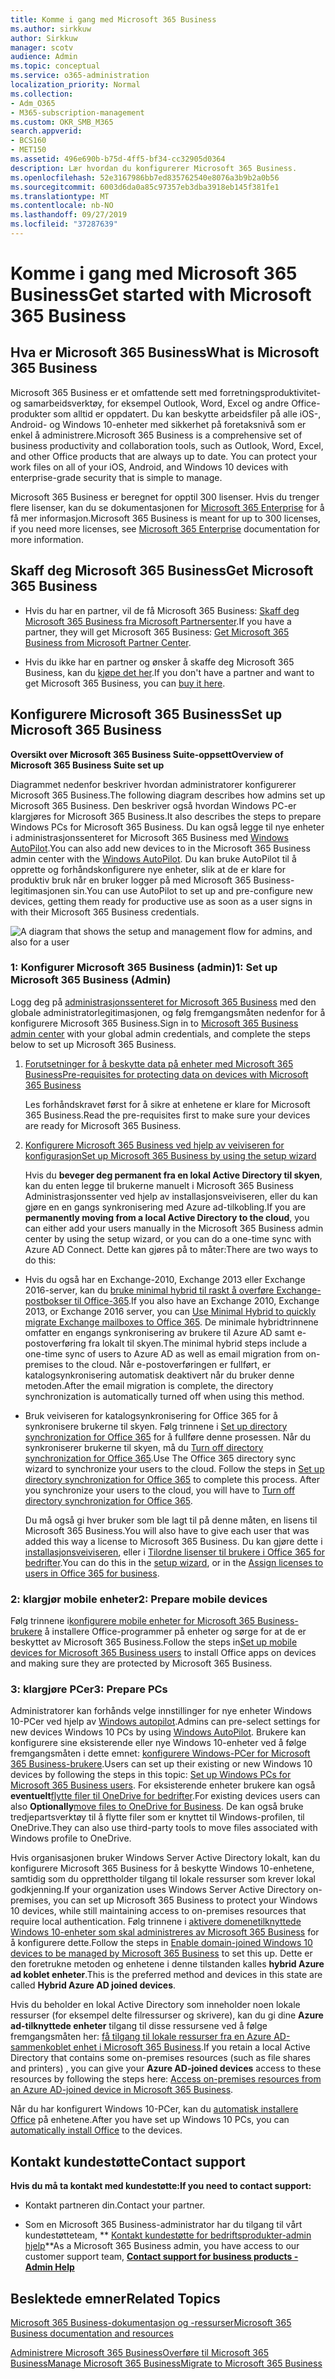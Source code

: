 ```yaml
---
title: Komme i gang med Microsoft 365 Business
ms.author: sirkkuw
author: Sirkkuw
manager: scotv
audience: Admin
ms.topic: conceptual
ms.service: o365-administration
localization_priority: Normal
ms.collection:
- Adm_O365
- M365-subscription-management
ms.custom: OKR_SMB_M365
search.appverid:
- BCS160
- MET150
ms.assetid: 496e690b-b75d-4ff5-bf34-cc32905d0364
description: Lær hvordan du konfigurerer Microsoft 365 Business.
ms.openlocfilehash: 52e3167986bb7ed835762540e8076a3b9b2a0b56
ms.sourcegitcommit: 6003d6da0a85c97357eb3dba3918eb145f381fe1
ms.translationtype: MT
ms.contentlocale: nb-NO
ms.lasthandoff: 09/27/2019
ms.locfileid: "37287639"
---
```

# <a name="get-started-with-microsoft-365-business"></a><span data-ttu-id="2fe03-103">Komme i gang med Microsoft 365 Business</span><span class="sxs-lookup"><span data-stu-id="2fe03-103">Get started with Microsoft 365 Business</span></span>

## <a name="what-is-microsoft-365-business"></a><span data-ttu-id="2fe03-104">Hva er Microsoft 365 Business</span><span class="sxs-lookup"><span data-stu-id="2fe03-104">What is Microsoft 365 Business</span></span>

<span data-ttu-id="2fe03-p101">Microsoft 365 Business er et omfattende sett med forretningsproduktivitet- og samarbeidsverktøy, for eksempel Outlook, Word, Excel og andre Office-produkter som alltid er oppdatert. Du kan beskytte arbeidsfiler på alle iOS-, Android- og Windows 10-enheter med sikkerhet på foretaksnivå som er enkel å administrere.</span><span class="sxs-lookup"><span data-stu-id="2fe03-p101">Microsoft 365 Business is a comprehensive set of business productivity and collaboration tools, such as Outlook, Word, Excel, and other Office products that are always up to date. You can protect your work files on all of your iOS, Android, and Windows 10 devices with enterprise-grade security that is simple to manage.</span></span>
  
<span data-ttu-id="2fe03-107">Microsoft 365 Business er beregnet for opptil 300 lisenser. Hvis du trenger flere lisenser, kan du se dokumentasjonen for [Microsoft 365 Enterprise](https://go.microsoft.com/fwlink/p/?linkid=860986) for å få mer informasjon.</span><span class="sxs-lookup"><span data-stu-id="2fe03-107">Microsoft 365 Business is meant for up to 300 licenses, if you need more licenses, see [Microsoft 365 Enterprise](https://go.microsoft.com/fwlink/p/?linkid=860986) documentation for more information.</span></span> 
  
## <a name="get-microsoft-365-business"></a><span data-ttu-id="2fe03-108">Skaff deg Microsoft 365 Business</span><span class="sxs-lookup"><span data-stu-id="2fe03-108">Get Microsoft 365 Business</span></span>

- <span data-ttu-id="2fe03-109">Hvis du har en partner, vil de få Microsoft 365 Business: [Skaff deg Microsoft 365 Business fra Microsoft Partnersenter](get-microsoft-365-business.md).</span><span class="sxs-lookup"><span data-stu-id="2fe03-109">If you have a partner, they will get Microsoft 365 Business: [Get Microsoft 365 Business from Microsoft Partner Center](get-microsoft-365-business.md).</span></span>
    
- <span data-ttu-id="2fe03-110">Hvis du ikke har en partner og ønsker å skaffe deg Microsoft 365 Business, kan du [kjøpe det her](https://www.microsoft.com/en-us/microsoft-365/business).</span><span class="sxs-lookup"><span data-stu-id="2fe03-110">If you don't have a partner and want to get Microsoft 365 Business, you can [buy it here](https://www.microsoft.com/en-us/microsoft-365/business).</span></span>
    
## <a name="set-up-microsoft-365-business"></a><span data-ttu-id="2fe03-111">Konfigurere Microsoft 365 Business</span><span class="sxs-lookup"><span data-stu-id="2fe03-111">Set up Microsoft 365 Business</span></span>

 <span data-ttu-id="2fe03-112">**Oversikt over Microsoft 365 Business Suite-oppsett**</span><span class="sxs-lookup"><span data-stu-id="2fe03-112">**Overview of Microsoft 365 Business Suite set up**</span></span>
  
<span data-ttu-id="2fe03-113">Diagrammet nedenfor beskriver hvordan administratorer konfigurerer Microsoft 365 Business.</span><span class="sxs-lookup"><span data-stu-id="2fe03-113">The following diagram describes how admins set up Microsoft 365 Business.</span></span> <span data-ttu-id="2fe03-114">Den beskriver også hvordan Windows PC-er klargjøres for Microsoft 365 Business.</span><span class="sxs-lookup"><span data-stu-id="2fe03-114">It also describes the steps to prepare Windows PCs for Microsoft 365 Business.</span></span> <span data-ttu-id="2fe03-115">Du kan også legge til nye enheter i administrasjonssenteret for Microsoft 365 Business med [Windows AutoPilot](add-autopilot-devices-and-profile.md).</span><span class="sxs-lookup"><span data-stu-id="2fe03-115">You can also add new devices to in the Microsoft 365 Business admin center with the [Windows AutoPilot](add-autopilot-devices-and-profile.md).</span></span> <span data-ttu-id="2fe03-116">Du kan bruke AutoPilot til å opprette og forhåndskonfigurere nye enheter, slik at de er klare for produktiv bruk når en bruker logger på med Microsoft 365 Business-legitimasjonen sin.</span><span class="sxs-lookup"><span data-stu-id="2fe03-116">You can use AutoPilot to set up and pre-configure new devices, getting them ready for productive use as soon as a user signs in with their Microsoft 365 Business credentials.</span></span>
  
![A diagram that shows the setup and management flow for admins, and also for a user](media/249f81fc-7e79-44c7-8425-3a0b7b651c3b.png)
  
### <a name="1-set-up-microsoft-365-business-admin"></a><span data-ttu-id="2fe03-118">1: Konfigurer Microsoft 365 Business (admin)</span><span class="sxs-lookup"><span data-stu-id="2fe03-118">1: Set up Microsoft 365 Business (Admin)</span></span>

<span data-ttu-id="2fe03-119">Logg deg på [administrasjonssenteret for Microsoft 365 Business](https://portal.office.com/adminportal/home) med den globale administratorlegitimasjonen, og følg fremgangsmåten nedenfor for å konfigurere Microsoft 365 Business.</span><span class="sxs-lookup"><span data-stu-id="2fe03-119">Sign in to [Microsoft 365 Business admin center](https://portal.office.com/adminportal/home) with your global admin credentials, and complete the steps below to set up Microsoft 365 Business.</span></span> 
  
1. [<span data-ttu-id="2fe03-120">Forutsetninger for å beskytte data på enheter med Microsoft 365 Business</span><span class="sxs-lookup"><span data-stu-id="2fe03-120">Pre-requisites for protecting data on devices with Microsoft 365 Business</span></span>](pre-requisites-for-data-protection.md)
    
    <span data-ttu-id="2fe03-121">Les forhåndskravet først for å sikre at enhetene er klare for Microsoft 365 Business.</span><span class="sxs-lookup"><span data-stu-id="2fe03-121">Read the pre-requisites first to make sure your devices are ready for Microsoft 365 Business.</span></span>
    
2. [<span data-ttu-id="2fe03-122">Konfigurere Microsoft 365 Business ved hjelp av veiviseren for konfigurasjon</span><span class="sxs-lookup"><span data-stu-id="2fe03-122">Set up Microsoft 365 Business by using the setup wizard</span></span>](set-up.md)
    
    <span data-ttu-id="2fe03-123">Hvis du **beveger deg permanent fra en lokal Active Directory til skyen**, kan du enten legge til brukerne manuelt i Microsoft 365 Business Administrasjonssenter ved hjelp av installasjonsveiviseren, eller du kan gjøre en en gangs synkronisering med Azure ad-tilkobling.</span><span class="sxs-lookup"><span data-stu-id="2fe03-123">If you are **permanently moving from a local Active Directory to the cloud**, you can either add your users manually in the Microsoft 365 Business admin center by using the setup wizard, or you can do a one-time sync with Azure AD Connect.</span></span> <span data-ttu-id="2fe03-124">Dette kan gjøres på to måter:</span><span class="sxs-lookup"><span data-stu-id="2fe03-124">There are two ways to do this:</span></span> 
    
  - <span data-ttu-id="2fe03-125">Hvis du også har en Exchange-2010, Exchange 2013 eller Exchange 2016-server, kan du [bruke minimal hybrid til raskt å overføre Exchange-postbokser til Office-365](https://support.office.com/article/fdecceed-0702-4af3-85be-f2a0013937ef).</span><span class="sxs-lookup"><span data-stu-id="2fe03-125">If you also have an Exchange 2010, Exchange 2013, or Exchange 2016 server, you can [Use Minimal Hybrid to quickly migrate Exchange mailboxes to Office 365](https://support.office.com/article/fdecceed-0702-4af3-85be-f2a0013937ef).</span></span> <span data-ttu-id="2fe03-126">De minimale hybridtrinnene omfatter en engangs synkronisering av brukere til Azure AD samt e-postoverføring fra lokalt til skyen.</span><span class="sxs-lookup"><span data-stu-id="2fe03-126">The minimal hybrid steps include a one-time sync of users to Azure AD as well as email migration from on-premises to the cloud.</span></span> <span data-ttu-id="2fe03-127">Når e-postoverføringen er fullført, er katalogsynkronisering automatisk deaktivert når du bruker denne metoden.</span><span class="sxs-lookup"><span data-stu-id="2fe03-127">After the email migration is complete, the directory synchronization is automatically turned off when using this method.</span></span>
    
  - <span data-ttu-id="2fe03-p105">Bruk veiviseren for katalogsynkronisering for Office 365 for å synkronisere brukerne til skyen. Følg trinnene i [Set up directory synchronization for Office 365](https://support.office.com/article/1b3b5318-6977-42ed-b5c7-96fa74b08846) for å fullføre denne prosessen. Når du synkroniserer brukerne til skyen, må du [Turn off directory synchronization for Office 365](https://support.office.com/article/ee5f861e-bd48-4267-83d1-a4ead4b4a00d).</span><span class="sxs-lookup"><span data-stu-id="2fe03-p105">Use The Office 365 directory sync wizard to synchronize your users to the cloud. Follow the steps in [Set up directory synchronization for Office 365](https://support.office.com/article/1b3b5318-6977-42ed-b5c7-96fa74b08846) to complete this process. After you synchronize your users to the cloud, you will have to [Turn off directory synchronization for Office 365](https://support.office.com/article/ee5f861e-bd48-4267-83d1-a4ead4b4a00d).</span></span>
    
    <span data-ttu-id="2fe03-131">Du må også gi hver bruker som ble lagt til på denne måten, en lisens til Microsoft 365 Business.</span><span class="sxs-lookup"><span data-stu-id="2fe03-131">You will also have to give each user that was added this way a license to Microsoft 365 Business.</span></span> <span data-ttu-id="2fe03-132">Du kan gjøre dette i [installasjonsveiviseren](set-up.md), eller i [Tilordne lisenser til brukere i Office 365 for bedrifter](https://support.office.com/article/997596B5-4173-4627-B915-36ABAC6786DC).</span><span class="sxs-lookup"><span data-stu-id="2fe03-132">You can do this in the [setup wizard](set-up.md), or in the [Assign licenses to users in Office 365 for business](https://support.office.com/article/997596B5-4173-4627-B915-36ABAC6786DC).</span></span>
    
### <a name="2-prepare-mobile-devices"></a><span data-ttu-id="2fe03-133">2: klargjør mobile enheter</span><span class="sxs-lookup"><span data-stu-id="2fe03-133">2: Prepare mobile devices</span></span>

<span data-ttu-id="2fe03-134">Følg trinnene i[konfigurere mobile enheter for Microsoft 365 Business-brukere](set-up-mobile-devices.md) å installere Office-programmer på enheter og sørge for at de er beskyttet av Microsoft 365 Business.</span><span class="sxs-lookup"><span data-stu-id="2fe03-134">Follow the steps in[Set up mobile devices for Microsoft 365 Business users](set-up-mobile-devices.md) to install Office apps on devices and making sure they are protected by Microsoft 365 Business.</span></span> 
  
### <a name="3-prepare-pcs"></a><span data-ttu-id="2fe03-135">3: klargjøre PCer</span><span class="sxs-lookup"><span data-stu-id="2fe03-135">3: Prepare PCs</span></span>

<span data-ttu-id="2fe03-136">Administratorer kan forhånds velge innstillinger for nye enheter Windows 10-PCer ved hjelp av [Windows autopilot](add-autopilot-devices-and-profile.md).</span><span class="sxs-lookup"><span data-stu-id="2fe03-136">Admins can pre-select settings for new devices Windows 10 PCs by using [Windows AutoPilot](add-autopilot-devices-and-profile.md).</span></span> <span data-ttu-id="2fe03-137">Brukere kan konfigurere sine eksisterende eller nye Windows 10-enheter ved å følge fremgangsmåten i dette emnet: [konfigurere Windows-PCer for Microsoft 365 Business-brukere](set-up-windows-devices.md).</span><span class="sxs-lookup"><span data-stu-id="2fe03-137">Users can set up their existing or new Windows 10 devices by following the steps in this topic: [Set up Windows PCs for Microsoft 365 Business users](set-up-windows-devices.md).</span></span> <span data-ttu-id="2fe03-138">For eksisterende enheter brukere kan også **eventuelt**[flytte filer til OneDrive for bedrifter](move-files-to-onedrive.md).</span><span class="sxs-lookup"><span data-stu-id="2fe03-138">For existing devices users can also **Optionally**[move files to OneDrive for Business](move-files-to-onedrive.md).</span></span> <span data-ttu-id="2fe03-139">De kan også bruke tredjepartsverktøy til å flytte filer som er knyttet til Windows-profilen, til OneDrive.</span><span class="sxs-lookup"><span data-stu-id="2fe03-139">They can also use third-party tools to move files associated with Windows profile to OneDrive.</span></span>
  
<span data-ttu-id="2fe03-140">Hvis organisasjonen bruker Windows Server Active Directory lokalt, kan du konfigurere Microsoft 365 Business for å beskytte Windows 10-enhetene, samtidig som du opprettholder tilgang til lokale ressurser som krever lokal godkjenning.</span><span class="sxs-lookup"><span data-stu-id="2fe03-140">If your organization uses Windows Server Active Directory on-premises, you can set up Microsoft 365 Business to protect your Windows 10 devices, while still maintaining access to on-premises resources that require local authentication.</span></span> <span data-ttu-id="2fe03-141">Følg trinnene i [aktivere domenetilknyttede Windows 10-enheter som skal administreres av Microsoft 365 Business](manage-windows-devices.md) for å konfigurere dette.</span><span class="sxs-lookup"><span data-stu-id="2fe03-141">Follow the steps in [Enable domain-joined Windows 10 devices to be managed by Microsoft 365 Business](manage-windows-devices.md) to set this up.</span></span> <span data-ttu-id="2fe03-142">Dette er den foretrukne metoden og enhetene i denne tilstanden kalles **hybrid Azure ad koblet enheter**.</span><span class="sxs-lookup"><span data-stu-id="2fe03-142">This is the preferred method and devices in this state are called **Hybrid Azure AD joined devices**.</span></span> 
  
<span data-ttu-id="2fe03-143">Hvis du beholder en lokal Active Directory som inneholder noen lokale ressurser (for eksempel delte filressurser og skrivere), kan du gi dine **Azure ad-tilknyttede enheter** tilgang til disse ressursene ved å følge fremgangsmåten her: [få tilgang til lokale ressurser fra en Azure AD-sammenkoblet enhet i Microsoft 365 Business](access-resources.md).</span><span class="sxs-lookup"><span data-stu-id="2fe03-143">If you retain a local Active Directory that contains some on-premises resources (such as file shares and printers) , you can give your **Azure AD-joined devices** access to these resources by following the steps here: [Access on-premises resources from an Azure AD-joined device in Microsoft 365 Business](access-resources.md).</span></span>
  
<span data-ttu-id="2fe03-144">Når du har konfigurert Windows 10-PCer, kan du [automatisk installere Office](auto-install-or-uninstall-office.md) på enhetene.</span><span class="sxs-lookup"><span data-stu-id="2fe03-144">After you have set up Windows 10 PCs, you can [automatically install Office](auto-install-or-uninstall-office.md) to the devices.</span></span> 
  
## <a name="contact-support"></a><span data-ttu-id="2fe03-145">Kontakt kundestøtte</span><span class="sxs-lookup"><span data-stu-id="2fe03-145">Contact support</span></span>

 <span data-ttu-id="2fe03-146">**Hvis du må ta kontakt med kundestøtte:**</span><span class="sxs-lookup"><span data-stu-id="2fe03-146">**If you need to contact support:**</span></span>
  
- <span data-ttu-id="2fe03-147">Kontakt partneren din.</span><span class="sxs-lookup"><span data-stu-id="2fe03-147">Contact your partner.</span></span>
    
- <span data-ttu-id="2fe03-148">Som en Microsoft 365 Business-administrator har du tilgang til vårt kundestøtteteam, \*\* [Kontakt kundestøtte for bedriftsprodukter-admin hjelp](https://support.office.com/article/32a17ca7-6fa0-4870-8a8d-e25ba4ccfd4b)\*\*</span><span class="sxs-lookup"><span data-stu-id="2fe03-148">As a Microsoft 365 Business admin, you have access to our customer support team, **[Contact support for business products - Admin Help](https://support.office.com/article/32a17ca7-6fa0-4870-8a8d-e25ba4ccfd4b)**</span></span>
    
## <a name="related-topics"></a><span data-ttu-id="2fe03-149">Beslektede emner</span><span class="sxs-lookup"><span data-stu-id="2fe03-149">Related Topics</span></span>
[<span data-ttu-id="2fe03-150">Microsoft 365 Business-dokumentasjon og -ressurser</span><span class="sxs-lookup"><span data-stu-id="2fe03-150">Microsoft 365 Business documentation and resources</span></span>](https://go.microsoft.com/fwlink/p/?linkid=853701)
  
<span data-ttu-id="2fe03-151">[Administrere Microsoft 365 Business](manage.md)[Overføre til Microsoft 365 Business](migrate-to-microsoft-365-business.md)</span><span class="sxs-lookup"><span data-stu-id="2fe03-151">[Manage Microsoft 365 Business](manage.md)[Migrate to Microsoft 365 Business](migrate-to-microsoft-365-business.md)</span></span>
  


